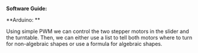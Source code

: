 **Software Guide:**

**Arduino: **

Using simple PWM we can control the two stepper motors in the slider and the turntable. Then, we can either use a list to tell both motors where to turn for non-algebraic shapes or use a formula for algebraic shapes. 
